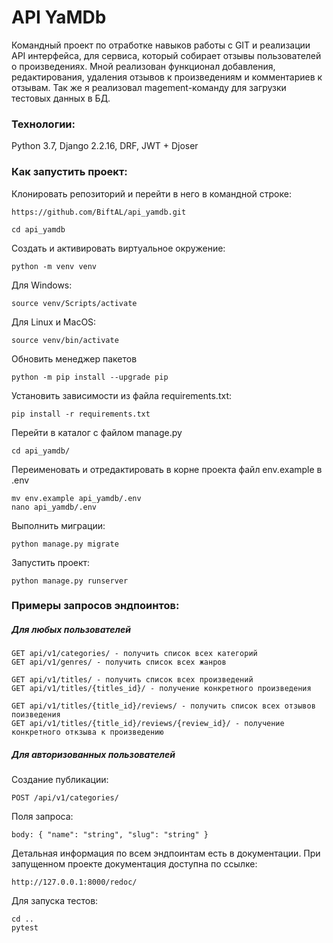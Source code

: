# API YaMDb
Командный проект по отработке навыков работы с GIT и реализации API интерфейса, для сервиса, который собирает отзывы пользователей о произведениях. Мной реализован функционал добавления, редактирования, удаления отзывов к произведениям и комментариев к отзывам. Так же я реализовал magement-команду для загрузки тестовых данных в БД. 

### Технологии:
Python 3.7, Django 2.2.16, DRF, JWT + Djoser

### Как запустить проект:
Клонировать репозиторий и перейти в него в командной строке:

```
https://github.com/BiftAL/api_yamdb.git
```

```
cd api_yamdb
```

Cоздать и активировать виртуальное окружение:

```
python -m venv venv
```

Для Windows:
```
source venv/Scripts/activate
```

Для Linux и MacOS:
```
source venv/bin/activate
```

Обновить менеджер пакетов
```
python -m pip install --upgrade pip
```

Установить зависимости из файла requirements.txt:

```
pip install -r requirements.txt
```
Перейти в каталог с файлом manage.py
```
cd api_yamdb/
```

Переименовать и отредактировать в корне проекта файл env.example в .env
```
mv env.example api_yamdb/.env
nano api_yamdb/.env
```

Выполнить миграции:

```
python manage.py migrate
```

Запустить проект:

```
python manage.py runserver
```

### Примеры запросов эндпоинтов:

##### Для любых пользователей

```
GET api/v1/categories/ - получить список всех категорий
GET api/v1/genres/ - получить список всех жанров

GET api/v1/titles/ - получить список всех произведений
GET api/v1/titles/{titles_id}/ - получение конкретного произведения

GET api/v1/titles/{title_id}/reviews/ - получить список всех отзывов поизведения
GET api/v1/titles/{title_id}/reviews/{review_id}/ - получение конкретного откзыва к произведению

```
##### Для авторизованных пользователей

Создание публикации:
```
POST /api/v1/categories/
```
Поля запроса:

```
body: { "name": "string", "slug": "string" }
```

Детальная информация по всем эндпоинтам есть в документации. При запущенном проекте документация доступна по ссылке:

```
http://127.0.0.1:8000/redoc/
```

Для запуска тестов:
```
cd ..
pytest
```
